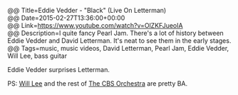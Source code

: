 @@ Title=Eddie Vedder - "Black" (Live On Letterman)  
@@ Date=2015-02-27T13:36:00+00:00  
@@ Link=https://www.youtube.com/watch?v=OlZKFJueoIA  
@@ Description=I quite fancy Pearl Jam. There's a lot of history between Eddie Vedder and David Letterman. It's neat to see them in the early stages.  
@@ Tags=music, music videos, David Letterman, Pearl Jam, Eddie Vedder, Will Lee, bass guitar  

Eddie Vedder surprises Letterman.

PS: [Will Lee][wikipedia] and the rest of [The CBS Orchestra][wikipedia 2] are pretty BA. 

[wikipedia]: https://en.wikipedia.org/wiki/Will_Lee_(bassist)
[wikipedia 2]: https://en.wikipedia.org/wiki/CBS_Orchestra
